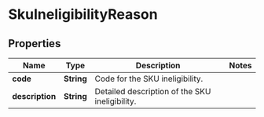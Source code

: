 
# SkuIneligibilityReason

## Properties
Name | Type | Description | Notes
------------ | ------------- | ------------- | -------------
**code** | **String** | Code for the SKU ineligibility. | 
**description** | **String** | Detailed description of the SKU ineligibility. | 



